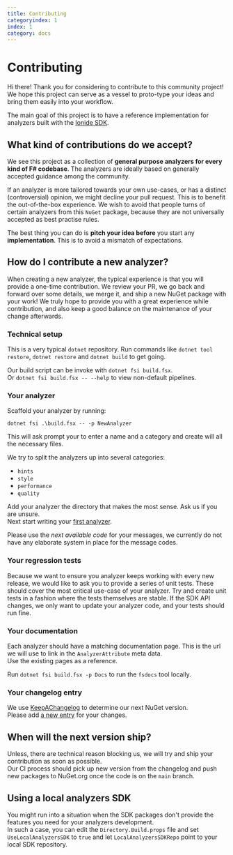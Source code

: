 ```yaml
---
title: Contributing
categoryindex: 1
index: 1
category: docs
---
```


# Contributing

Hi there! Thank you for considering to contribute to this community project!  
We hope this project can serve as a vessel to proto-type your ideas and bring them easily into your workflow. 

The main goal of this project is to have a reference implementation for analyzers built with the [Ionide SDK](https://ionide.io/FSharp.Analyzers.SDK/).

## What kind of contributions do we accept?

We see this project as a collection of **general purpose analyzers for every kind of F# codebase**. The analyzers are ideally based on generally accepted guidance among the community.

If an analyzer is more tailored towards your own use-cases, or has a distinct (controversial) opinion, we might decline your pull request. This is to benefit the out-of-the-box experience.
We wish to avoid that people turns of certain analyzers from this `NuGet` package, because they are not universally accepted as best practise rules.

The best thing you can do is **pitch your idea before** you start any **implementation**. This is to avoid a mismatch of expectations. 

## How do I contribute a new analyzer?

When creating a new analyzer, the typical experience is that you will provide a one-time contribution. We review your PR, we go back and forward over some details, we merge it, and ship a new NuGet package with your work!
We truly hope to provide you with a great experience while contribution, and also keep a good balance on the maintenance of your change afterwards.

### Technical setup

This is a very typical `dotnet` repository. Run commands like `dotnet tool restore`, `dotnet restore` and `dotnet build` to get going.

Our build script can be invoke with `dotnet fsi build.fsx`.  
Or `dotnet fsi build.fsx -- --help` to view non-default pipelines.

### Your analyzer

Scaffold your analyzer by running:

```shell
dotnet fsi .\build.fsx -- -p NewAnalyzer
```

This will ask prompt your to enter a name and a category and create will all the necessary files.

We try to split the analyzers up into several categories:

- `hints`
- `style`
- `performance`
- `quality`

Add your analyzer the directory that makes the most sense. Ask us if you are unsure.  
Next start writing your [first analyzer](https://ionide.io/FSharp.Analyzers.SDK/content/Getting%20Started%20Writing.html#First-analyzer).

Please use the *next available code* for your messages, we currently do not have any elaborate system in place for the message codes.

### Your regression tests

Because we want to ensure you analyzer keeps working with every new release, we would like to ask you to provide a series of unit tests. These should cover the most critical use-case of your analyzer.
Try and create unit tests in a fashion where the tests themselves are stable. If the SDK API changes, we only want to update your analyzer code, and your tests should run fine. 

### Your documentation

Each analyzer should have a matching documentation page.
This is the url we will use to link in the `AnalyzerAttribute` meta data.  
Use the existing pages as a reference.

Run `dotnet fsi build.fsx -p Docs` to run the `fsdocs` tool locally.

### Your changelog entry

We use [KeepAChangelog](https://github.com/ionide/keepachangelog) to determine our next NuGet version.  
Please add [a new entry](https://keepachangelog.com/en/1.1.0/) for your changes.

## When will the next version ship?

Unless, there are technical reason blocking us, we will try and ship your contribution as soon as possible.  
Our CI process should pick up new version from the changelog and push new packages to NuGet.org once the code is on the `main` branch.

## Using a local analyzers SDK

You might run into a situation when the SDK packages don't provide the features you need for your analyzers development.  
In such a case, you can edit the `Directory.Build.props` file and set `UseLocalAnalyzersSDK` to `true` and let `LocalAnalyzersSDKRepo` point to your local SDK repository.
